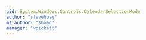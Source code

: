 ```yaml
---
uid: System.Windows.Controls.CalendarSelectionMode
author: "stevehoag"
ms.author: "shoag"
manager: "wpickett"
---
```


